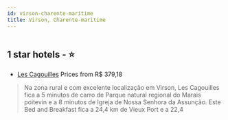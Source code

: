 ```yaml
---
id: virson-charente-maritime
title: Virson, Charente-maritime
---
```


<center><img src="https://i.travelapi.com/hotels/36000000/35700000/35690200/35690163/420b59cc_z.jpg" alt="" /></center>


##  1 star hotels - ⭐️

-    [Les Cagouilles](https://www.hurb.com/br/aud/https://www.hurb.com/br/hotels/virson/les-cagouilles-HT-CAZZ?cmp=18055) Prices from R$ 379,18
   > Na zona rural e com excelente localização em Virson, Les Cagouilles fica a 5 minutos de carro de Parque natural regional do Marais poitevin e a 8 minutos de Igreja de Nossa Senhora da Assunção.  Este Bed and Breakfast fica a 24,4 km de Vieux Port e a 22,4
